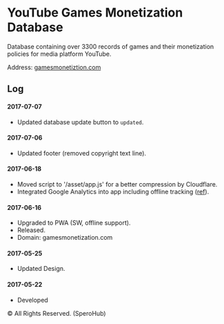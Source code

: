 # YouTube Games Monetization Database

Database containing over 3300 records of games and their monetization policies for media platform YouTube.

Address: [gamesmonetiztion.com](https://gamesmonetization.com/)




## Log

#### 2017-07-07

- Updated database update button to `updated`.

#### 2017-07-06

- Updated footer (removed copyright text line).

#### 2017-06-18

- Moved script to '/asset/app.js' for a better compression by Cloudflare.
- Integrated Google Analytics into app including offline tracking ([ref](https://developers.google.com/web/updates/2016/07/offline-google-analytics)).

#### 2017-06-16
- Upgraded to PWA (SW, offline support).
- Released.
- Domain: gamesmonetization.com

#### 2017-05-25

- Updated Design.

#### 2017-05-22

- Developed


© All Rights Reserved. (SperoHub)
